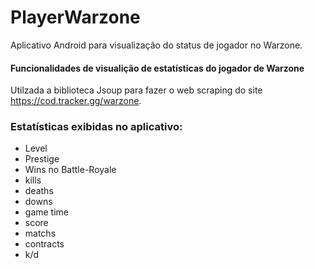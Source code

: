 # PlayerWarzone
Aplicativo Android para visualização do status de jogador no Warzone.


#### Funcionalidades de visualição de estatísticas do jogador de Warzone


Utilzada a biblioteca Jsoup para fazer o web scraping do site https://cod.tracker.gg/warzone.


### Estatísticas exibidas no aplicativo:

* Level
* Prestige
* Wins no Battle-Royale 
* kills
* deaths
* downs
* game time
* score
* matchs
* contracts
* k/d
